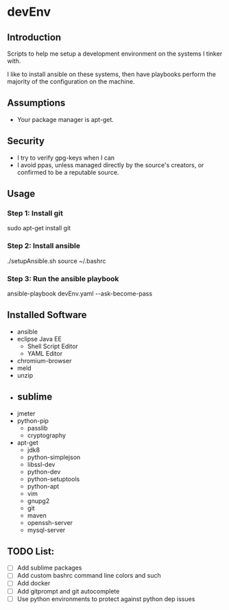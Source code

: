 # devEnv

## Introduction
Scripts to help me setup a development environment on the systems I tinker with.

I like to install ansible on these systems, then have playbooks perform the majority of the configuration on the machine.

## Assumptions
- Your package manager is apt-get.

## Security
- I try to verify gpg-keys when I can
- I avoid ppas, unless managed directly by the source's creators, or confirmed to be a reputable source.

## Usage
### Step 1: Install git
sudo apt-get install git

### Step 2: Install ansible
./setupAnsible.sh
source ~/.bashrc

### Step 3: Run the ansible playbook
ansible-playbook devEnv.yaml --ask-become-pass

## Installed Software
- ansible
- eclipse Java EE
  - Shell Script Editor
  - YAML Editor
- chromium-browser
- meld
- unzip
- sublime
  -  
- jmeter
- python-pip
  - passlib
  - cryptography
- apt-get
  - jdk8
  - python-simplejson
  - libssl-dev
  - python-dev
  - python-setuptools
  - python-apt
  - vim
  - gnupg2
  - git
  - maven
  - openssh-server
  - mysql-server


## TODO List:
- [ ] Add sublime packages
- [ ] Add custom bashrc command line colors and such
- [ ] Add docker
- [ ] Add gitprompt and git autocomplete
- [ ] Use python environments to protect against python dep issues

